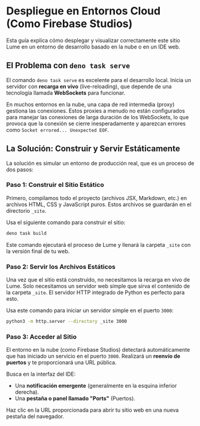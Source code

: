 # Despliegue en Entornos Cloud (Como Firebase Studios)

Esta guía explica cómo desplegar y visualizar correctamente este sitio Lume en un entorno de desarrollo basado en la nube o en un IDE web.

## El Problema con `deno task serve`

El comando `deno task serve` es excelente para el desarrollo local. Inicia un servidor con **recarga en vivo** (live-reloading), que depende de una tecnología llamada **WebSockets** para funcionar.

En muchos entornos en la nube, una capa de red intermedia (proxy) gestiona las conexiones. Estos proxies a menudo no están configurados para manejar las conexiones de larga duración de los WebSockets, lo que provoca que la conexión se cierre inesperadamente y aparezcan errores como `Socket errored... Unexpected EOF`.

## La Solución: Construir y Servir Estáticamente

La solución es simular un entorno de producción real, que es un proceso de dos pasos:

### Paso 1: Construir el Sitio Estático

Primero, compilamos todo el proyecto (archivos JSX, Markdown, etc.) en archivos HTML, CSS y JavaScript puros. Estos archivos se guardarán en el directorio `_site`.

Usa el siguiente comando para construir el sitio:

```bash
deno task build
```

Este comando ejecutará el proceso de Lume y llenará la carpeta `_site` con la versión final de tu web.

### Paso 2: Servir los Archivos Estáticos

Una vez que el sitio está construido, no necesitamos la recarga en vivo de Lume. Solo necesitamos un servidor web simple que sirva el contenido de la carpeta `_site`. El servidor HTTP integrado de Python es perfecto para esto.

Usa este comando para iniciar un servidor simple en el puerto `3000`:

```bash
python3 -m http.server --directory _site 3000
```

### Paso 3: Acceder al Sitio

El entorno en la nube (como Firebase Studios) detectará automáticamente que has iniciado un servicio en el puerto `3000`. Realizará un **reenvío de puertos** y te proporcionará una URL pública.

Busca en la interfaz del IDE:
- Una **notificación emergente** (generalmente en la esquina inferior derecha).
- Una **pestaña o panel llamado "Ports"** (Puertos).

Haz clic en la URL proporcionada para abrir tu sitio web en una nueva pestaña del navegador.
